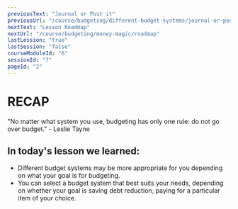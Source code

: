 ```yaml
---
previousText: "Journal or Post it"
previousUrl: "/course/budgeting/different-budget-systems/journal-or-post-it"
nextText: "Lesson Roadmap"
nextUrl: "/course/budgeting/money-magic/roadmap"
lastLession: "true"
lastSession: "false"
courseModuleId: "6"
sessionId: "7"
pageId: "2"
---
```



# RECAP

<sparkle-character-intro position="right" character="jen">
"No matter what system you use, budgeting has only one rule: do not go over budget."
- Leslie Tayne

</sparkle-character-intro>

## In today's lesson we learned: 
- Different budget systems may be more appropriate for you depending on what your goal is for budgeting.
- You can select a budget system that best suits your needs, depending on whether your goal is saving debt reduction, paying for a particular item of your choice.
